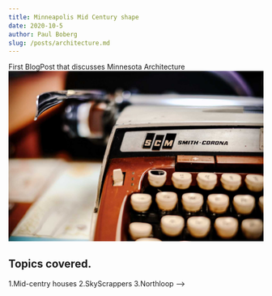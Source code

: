 ```yaml
---
title: Minneapolis Mid Century shape
date: 2020-10-5
author: Paul Boberg
slug: /posts/architecture.md
---
```


First BlogPost that discusses Minnesota Architecture
![Minneapolis](./type.jpg)

## Topics covered.

1.Mid-centry houses
2.SkyScrappers
3.Northloop -->
